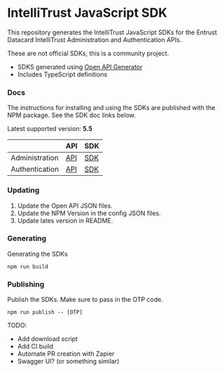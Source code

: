# IntelliTrust JavaScript SDK

This repository generates the IntelliTrust JavaScript SDKs for the Entrust Datacard IntelliTrust Administration and Authentication APIs.

These are not official SDKs, this is a community project.

- SDKS generated using [Open API Generator](https://openapi-generator.tech/)
- Includes TypeScript definitions

### Docs

The instructions for installing and using the SDKs are published with the NPM package. See the SDK doc links below.

Latest supported version: **5.5**

|                | API                                                                                 | SDK                                                                  |
| -------------- | ----------------------------------------------------------------------------------- | -------------------------------------------------------------------- |
| Administration | [API](https://entrust.us.trustedauth.com/documentation/apiDocs/administration.html) | [SDK](https://www.npmjs.com/package/@maccuaa/intellitrust-admin-sdk) |
| Authentication | [API](https://entrust.us.trustedauth.com/documentation/apiDocs/authentication.html) | [SDK](https://www.npmjs.com/package/@maccuaa/intellitrust-auth-sdk)  |

### Updating

1. Update the Open API JSON files.
1. Update the NPM Version in the config JSON files.
1. Update lates version in README.

### Generating

Generating the SDKs

```shell
npm run build
```

### Publishing

Publish the SDKs. Make sure to pass in the OTP code.

```shell
npm run publish -- [OTP]
```

TODO:

- Add download script
- Add CI build
- Automate PR creation with Zapier
- Swagger UI? (or something similar)

